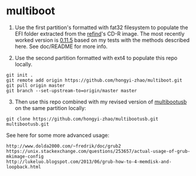 # multiboot


1. Use the first partition's formatted with fat32 filesystem to populate the EFI folder extracted from the 
[refind](https://sourceforge.net/projects/refind/files/)'s CD-R image. The most recently worked version is [0.11.5](https://sourceforge.net/projects/refind/files/0.11.5/refind-cd-0.11.5.zip/download) based on my tests with the methods described here.
See doc/README for more info.

2. Use the second partition formatted with ext4 to populate this repo locally. 


```
git init .
git remote add origin https://github.com/hongyi-zhao/multiboot.git 
git pull origin master
git branch --set-upstream-to=origin/master master

```

3. Then use this repo combined with my revised version of [multibootusb](https://github.com/hongyi-zhao/multibootusb.git) on the same partition locally:

`
git clone https://github.com/hongyi-zhao/multibootusb.git multibootusb.git
`

See here for some more advanced usage:

```
http://www.dolda2000.com/~fredrik/doc/grub2
https://unix.stackexchange.com/questions/253657/actual-usage-of-grub-mkimage-config
http://lukeluo.blogspot.com/2013/06/grub-how-to-4-memdisk-and-loopback.html
```
